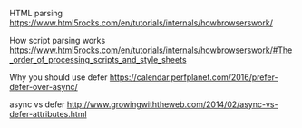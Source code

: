 HTML parsing
https://www.html5rocks.com/en/tutorials/internals/howbrowserswork/

How script parsing works
https://www.html5rocks.com/en/tutorials/internals/howbrowserswork/#The_order_of_processing_scripts_and_style_sheets

Why you should use defer
https://calendar.perfplanet.com/2016/prefer-defer-over-async/

async vs defer
http://www.growingwiththeweb.com/2014/02/async-vs-defer-attributes.html